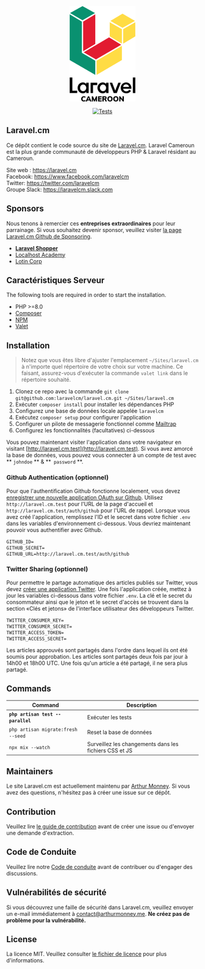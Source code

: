 <p align="center">
    <img src="https://github.com/caneco/laravel-country-logomarks/blob/main/src/cm/logo.svg" height="250" />
</p>

<p align="center">
    <a href="https://github.com/laravelcm/laravel.cm/actions?query=workflow%3ATests">
        <img src="https://github.com/laravelcm/laravel.cm/workflows/Tests/badge.svg" alt="Tests" />
    </a>
</p>

## Laravel.cm

Ce dépôt contient le code source du site de [Laravel.cm](https://laravel.cm). Laravel Cameroun est la plus grande communauté de 
développeurs PHP & Laravel résidant au Cameroun.

Site web : https://laravel.cm <br />
Facebook: https://www.facebook.com/laravelcm <br />
Twitter: https://twitter.com/laravelcm <br />
Groupe Slack: https://laravelcm.slack.com <br />

## Sponsors

Nous tenons à remercier ces **entreprises extraordinaires** pour leur parrainage. Si vous souhaitez devenir sponsor, veuillez visiter <a href="https://github.com/sponsors/mckenziearts">la page Laravel.cm Github de Sponsoring</a>.

- **[Laravel Shopper](https://laravelshopper.io)**
- [Localhost Academy](https://localhostkmer.xyz)
- [Lotin Corp](https://lotincorp.biz)

## Caractéristiques Serveur

The following tools are required in order to start the installation.

- PHP >=8.0
- [Composer](https://getcomposer.org/download/)
- [NPM](https://docs.npmjs.com/downloading-and-installing-node-js-and-npm)
- [Valet](https://laravel.com/docs/valet#installation)

## Installation

> Notez que vous êtes libre d'ajuster l'emplacement `~/Sites/laravel.cm` à n'importe quel répertoire de votre choix sur votre machine. Ce faisant, assurez-vous d'exécuter la commande `valet link` dans le répertoire souhaité.

1. Clonez ce repo avec la commande `git clone git@github.com:laravelcm/laravel.cm.git ~/Sites/laravel.cm`
2. Exécuter `composer install` pour installer les dépendances PHP
3. Configurez une base de données locale appelée `laravelcm`
4. Exécutez `composer setup` pour configurer l'application
5. Configurer un pilote de messagerie fonctionnel comme [Mailtrap](https://mailtrap.io/)
6. Configurez les fonctionnalités (facultatives) ci-dessous

Vous pouvez maintenant visiter l'application dans votre navigateur en visitant [http://laravel.cm.test](http://laravel.cm.test). Si vous avez amorcé la base de données, vous pouvez vous connecter à un compte de test avec ** `johndoe` ** & **` password` **.

### Github Authentication (optionnel)

Pour que l'authentification Github fonctionne localement, vous devez [enregistrer une nouvelle application OAuth sur Github](https://github.com/settings/applications/new). Utilisez `http://laravel.cm.test` pour l'URL de la page d'accueil et `http://laravel.cm.test/auth/github` pour l'URL de rappel. Lorsque vous avez créé l'application, remplissez l'ID et le secret dans votre fichier `.env` dans les variables d'environnement ci-dessous. Vous devriez maintenant pouvoir vous authentifier avec Github.

```
GITHUB_ID=
GITHUB_SECRET=
GITHUB_URL=http://laravel.cm.test/auth/github
```

### Twitter Sharing (optionnel)

Pour permettre le partage automatique des articles publiés sur Twitter, vous devez [créer une application Twitter](https://developer.twitter.com/apps/). Une fois l'application créée, mettez à jour les variables ci-dessous dans votre fichier `.env`. La clé et le secret du consommateur ainsi que le jeton et le secret d'accès se trouvent dans la section «Clés et jetons» de l'interface utilisateur des développeurs Twitter.

```
TWITTER_CONSUMER_KEY=
TWITTER_CONSUMER_SECRET=
TWITTER_ACCESS_TOKEN=
TWITTER_ACCESS_SECRET=
```

Les articles approuvés sont partagés dans l'ordre dans lequel ils ont été soumis pour approbation. Les articles sont partagés deux fois par jour à 14h00 et 18h00 UTC. Une fois qu'un article a été partagé, il ne sera plus partagé.

## Commands

Command | Description
--- | ---
**`php artisan test --parallel`** | Exécuter les tests
`php artisan migrate:fresh --seed` | Reset la base de données
`npx mix --watch` | Surveillez les changements dans les fichiers CSS et JS

## Maintainers

Le site Laravel.cm est actuellement maintenu par [Arthur Monney](https://github.com/mckenziearts). Si vous avez des questions, n'hésitez pas à créer une issue sur ce dépôt.

## Contribution

Veuillez lire [le guide de contribution](CONTRIBUTING.md) avant de créer une issue ou d'envoyer une demande d'extraction.

## Code de Conduite

Veuillez lire notre [Code de conduite](CODE_OF_CONDUCT.md) avant de contribuer ou d'engager des discussions.

## Vulnérabilités de sécurité

Si vous découvrez une faille de sécurité dans Laravel.cm, veuillez envoyer un e-mail immédiatement à [contact@arthurmonney.me](mailto:contact@arthurmonney.me). **Ne créez pas de problème pour la vulnérabilité.**

## License

La licence MIT. Veuillez consulter [le fichier de licence](LICENSE.md) pour plus d'informations.

